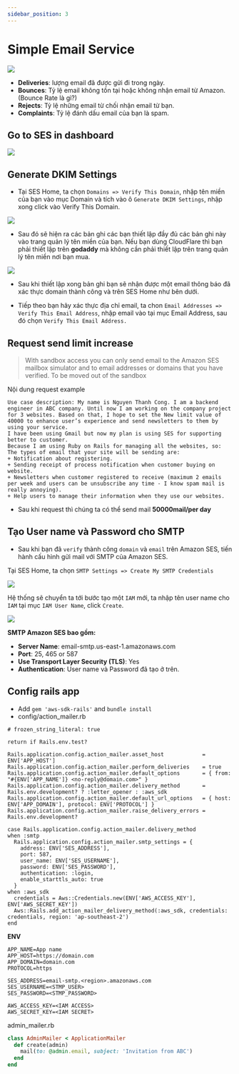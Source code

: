```yaml
---
sidebar_position: 3
---
```


# Simple Email Service

![](http://phanmemsaigon.net/wp-content/uploads/2015/02/bao-cao-1.png)

- **Deliveries**: lượng email đã được gửi đi trong ngày.
- **Bounces**: Tỷ lệ email không tồn tại hoặc không nhận email từ Amazon. (Bounce Rate là gì?)
- **Rejects**: Tỷ lệ những email từ chối nhận email từ bạn.
- **Complaints**: Tỷ lệ đánh dấu email của bạn là spam.

## Go to SES in dashboard
![](https://dab1nmslvvntp.cloudfront.net/wp-content/uploads/2016/06/1466528569ses_home.png)

## Generate DKIM Settings
- Tại SES Home, ta chọn `Domains => Verify This Domain`, nhập tên miền của bạn vào mục Domain và tích vào ô `Generate DKIM Settings`, nhập xong click vào Verify This Domain.

![](https://hocmangmaytinh.com/wp-content/uploads/2017/11/verify-a-new-domain-amazon-ses-768x321.png)

- Sau đó sẽ hiện ra các bản ghi các bạn thiết lập đầy đủ các bản ghi này vào trang quản lý tên miền của bạn. Nếu bạn dùng CloudFlare thì bạn phải thiết lập trên **godaddy** mà không cần phải thiết lập trên trang quản lý tên miền nơi bạn mua.

![](https://lh3.googleusercontent.com/8GHV7SP3gbui2xa_jPUNSAmED0QnSYIfXtgObWeqpBpXg2Obph9NiA3ogzC__Npww-msMfU8fhponeEQpWY3KzCbS3t1eCwqBRUAbsKDIMaSvm4aAoF4-mmbdxfXuCaZE4urDwSDopQYyS-KSBbZ5MkX421Rw-Ed0063r0sRd8aYJUhf6N9NGmrMQZYjTUe2k-WF2uJHbpOSebwOeTzHh2xv3cSY5lZwrgXCJx-ggb8hjTNYVpNwjx7CjsA8NlNBCoRBmseHoDKypu2CYeMSO1Lr4HmMbN5egW2yIV9qkd25LjMhqa7lq_qKKb7F8lEs-d6XIE_qWFOhg-pljMPVXyOJ1d45wtgClQlVKujwgNTd6TK2BZgMV3WYtdMs4YQlh34sgXREo3LD5s1_q6GXC_PjqKOVaJRtBBf6PAs3fTCoOhAzWC4XG7ZbmvVW_uw-greJ1_rhYiK8tZ632D3MIsZLclhxJGBLjiPSF8V4h9h-rUZ3aMzSr2VXlg8P408WitWwobXEySH8wew_U16VBelLSkpnhG3HFMPV5ANyChm8kSduoZj5JdxXMPhSNg-2ztijcNhfL3DivuJk6tn8hZ3wNucAgSBMsAzRd13v_x9gsSalAFfcgpyeAcjvlqQTcN2NhHVm3dztWsyqrdHWNrm07V7YC3WiHZmzw72I-ztn78ChWwphoVEftvHdYJs=w2314-h1370-no?authuser=0)

- Sau khi thiết lập xong bản ghi bạn sẽ nhận được một email thông báo đã xác thực domain thành công và trên SES Home như bên dưới.



- Tiếp theo bạn hãy xác thực địa chỉ email, ta chon `Email Addresses => Verify This Email Address`, nhập email vào tại mục Email Address, sau đó chọn `Verify This Email Address.`

## Request send limit increase

> With sandbox access you can only send email to the Amazon SES mailbox simulator and to email addresses or domains that you have verified. To be moved out of the sandbox

Nội dung request example

```
Use case description: My name is Nguyen Thanh Cong. I am a backend engineer in ABC company. Until now I am working on the company project for 3 websites. Based on that, I hope to set the New limit value of 40000 to enhance user’s experience and send newsletters to them by using your service. 
I have been using Gmail but now my plan is using SES for supporting better to customer. 
Because I am using Ruby on Rails for managing all the websites, so: 
The types of email that your site will be sending are: 
+ Notification about registering.
+ Sending receipt of process notification when customer buying on website.
+ Newsletters when customer registered to receive (maximum 2 emails per week and users can be unsubscribe any time - I know spam mail is really annoying).
+ Help users to manage their information when they use our websites.
```

- Sau khi request thì chúng ta có thể send mail **50000mail/per day**

## Tạo User name và Password cho SMTP
- Sau khi bạn đã `verify` thành công `domain` và `email` trên Amazon SES, tiến hành cấu hình gửi mail với SMTP của Amazon SES.

Tại SES Home, ta chọn `SMTP Settings => Create My SMTP Credentials`

![](https://hocmangmaytinh.com/wp-content/uploads/2017/11/create-my-smtp-credentials.png)

Hệ thống sẽ chuyển ta tới bước tạo một `IAM` mới, ta nhập tên user name cho `IAM` tại mục `IAM User Name`, click `Create`.

![](https://hocmangmaytinh.com/wp-content/uploads/2017/11/iam-user-name.png)

**SMTP Amazon SES bao gồm:**

- **Server Name**: email-smtp.us-east-1.amazonaws.com
- **Port**: 25, 465 or 587
- **Use Transport Layer Security (TLS)**: Yes
- **Authentication**: User name và Password đã tạo ở trên.

## Config rails app
- Add `gem 'aws-sdk-rails'` and `bundle install`
- config/action_mailer.rb

```
# frozen_string_literal: true

return if Rails.env.test?

Rails.application.config.action_mailer.asset_host            = ENV['APP_HOST']
Rails.application.config.action_mailer.perform_deliveries    = true
Rails.application.config.action_mailer.default_options       = { from: "#{ENV['APP_NAME']} <no-reply@domain.com>" }
Rails.application.config.action_mailer.delivery_method       = Rails.env.development? ? :letter_opener : :aws_sdk
Rails.application.config.action_mailer.default_url_options   = { host: ENV['APP_DOMAIN'], protocol: ENV['PROTOCOL'] }
Rails.application.config.action_mailer.raise_delivery_errors = Rails.env.development?

case Rails.application.config.action_mailer.delivery_method
when :smtp
  Rails.application.config.action_mailer.smtp_settings = {
    address: ENV['SES_ADDRESS'],
    port: 587,
    user_name: ENV['SES_USERNAME'],
    password: ENV['SES_PASSWORD'],
    authentication: :login,
    enable_starttls_auto: true
  }
when :aws_sdk
  credentials = Aws::Credentials.new(ENV['AWS_ACCESS_KEY'], ENV['AWS_SECRET_KEY'])
  Aws::Rails.add_action_mailer_delivery_method(:aws_sdk, credentials: credentials, region: 'ap-southeast-2')
end
```

**ENV**

```
APP_NAME=App name
APP_HOST=https://domain.com
APP_DOMAIN=domain.com
PROTOCOL=https

SES_ADDRESS=email-smtp.<region>.amazonaws.com
SES_USERNAME=<STMP_USER>
SES_PASSWORD=<STMP_PASSWORD>

AWS_ACCESS_KEY=<IAM ACCESS>
AWS_SECRET_KEY=<IAM SECRET>
```

admin_mailer.rb

```ruby
class AdminMailer < ApplicationMailer
  def create(admin)
    mail(to: @admin.email, subject: 'Invitation from ABC')
  end
end
```
